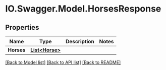 # IO.Swagger.Model.HorsesResponse
## Properties

Name | Type | Description | Notes
------------ | ------------- | ------------- | -------------
**Horses** | [**List&lt;Horse&gt;**](Horse.md) |  | 

[[Back to Model list]](../README.md#documentation-for-models) [[Back to API list]](../README.md#documentation-for-api-endpoints) [[Back to README]](../README.md)

